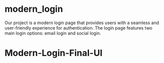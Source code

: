 # modern_login

Our project is a modern login page that provides users with a seamless and user-friendly experience for authentication. The login page features two main login options: email login and social login.

# Modern-Login-Final-UI
